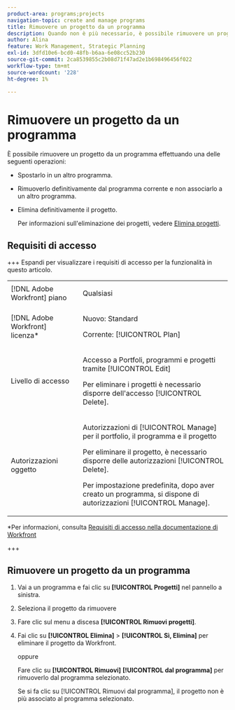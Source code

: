 ```yaml
---
product-area: programs;projects
navigation-topic: create and manage programs
title: Rimuovere un progetto da un programma
description: Quando non è più necessario, è possibile rimuovere un progetto da un programma.
author: Alina
feature: Work Management, Strategic Planning
exl-id: 3dfd10e6-bcd0-48fb-b6aa-6e08cc52b230
source-git-commit: 2ca8539855c2b08d71f47ad2e1b698496456f022
workflow-type: tm+mt
source-wordcount: '228'
ht-degree: 1%

---
```


# Rimuovere un progetto da un programma

È possibile rimuovere un progetto da un programma effettuando una delle seguenti operazioni:

* Spostarlo in un altro programma.
* Rimuoverlo definitivamente dal programma corrente e non associarlo a un altro programma.
* Elimina definitivamente il progetto.

  Per informazioni sull&#39;eliminazione dei progetti, vedere [Elimina progetti](../../../manage-work/projects/manage-projects/delete-projects.md).

## Requisiti di accesso

+++ Espandi per visualizzare i requisiti di accesso per la funzionalità in questo articolo.

<table style="table-layout:auto"> 
 <col> 
 <col> 
 <tbody> 
  <tr> 
   <td role="rowheader">[!DNL Adobe Workfront] piano</td> 
   <td> <p>Qualsiasi</p> </td> 
  </tr> 
  <tr> 
   <td role="rowheader">[!DNL Adobe Workfront] licenza*</td> 
   <td><p>Nuovo: Standard</p> 
   <p>Corrente: [!UICONTROL Plan] </p> </td> 
  </tr> 
  <tr> 
   <td role="rowheader">Livello di accesso</td> 
   <td> <p>Accesso a Portfoli, programmi e progetti tramite [!UICONTROL Edit]</p> <p>Per eliminare i progetti è necessario disporre dell'accesso [!UICONTROL Delete].</p> </td>
</tr> 
  <tr> 
   <td role="rowheader">Autorizzazioni oggetto</td> 
   <td> <p>Autorizzazioni di [!UICONTROL Manage] per il portfolio, il programma e il progetto</p> <p>Per eliminare il progetto, è necessario disporre delle autorizzazioni [!UICONTROL Delete]. </p> <p>Per impostazione predefinita, dopo aver creato un programma, si dispone di autorizzazioni [!UICONTROL Manage].</p> </td> 
  </tr> 
 </tbody> 
</table>

*Per informazioni, consulta [Requisiti di accesso nella documentazione di Workfront](/help/quicksilver/administration-and-setup/add-users/access-levels-and-object-permissions/access-level-requirements-in-documentation.md)

+++

## Rimuovere un progetto da un programma

1. Vai a un programma e fai clic su **[!UICONTROL Progetti]** nel pannello a sinistra.

1. Seleziona il progetto da rimuovere
1. Fare clic sul menu a discesa **[!UICONTROL Rimuovi progetti]**.
1. Fai clic su **[!UICONTROL Elimina]** > **[!UICONTROL Sì, Elimina]** per eliminare il progetto da Workfront.

   oppure

   Fare clic su **[!UICONTROL Rimuovi]** **[!UICONTROL dal programma]** per rimuoverlo dal programma selezionato.

   Se si fa clic su [!UICONTROL Rimuovi dal programma], il progetto non è più associato al programma selezionato.
